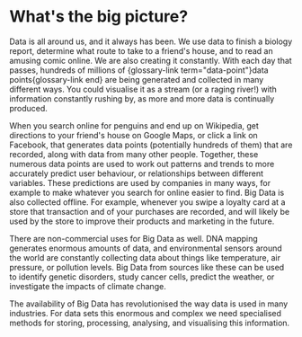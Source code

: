 # What's the big picture?

Data is all around us, and it always has been. We use data to finish a biology report, determine what route to take to a friend's house, and to read an amusing comic online. We are also creating it constantly. With each day that passes, hundreds of millions of {glossary-link term="data-point"}data points{glossary-link end} are being generated and collected in many different ways.
You could visualise it as a stream (or a raging river!) with information constantly rushing by, as more and more data is continually produced.

When you search online for penguins and end up on Wikipedia, get directions to your friend's house on Google Maps, or click a link on Facebook, that generates data points (potentially hundreds of them) that are recorded, along with data from many other people. Together, these numerous data points are used to work out patterns and trends to more accurately predict user behaviour, or relationships between different variables. These predictions are used by companies in many ways, for example to make whatever you search for online easier to find. Big Data is also collected offline. For example, whenever you swipe a loyalty card at a store that transaction and of your purchases are recorded, and will likely be used by the store to improve their products and marketing in the future.

There are non-commercial uses for Big Data as well. DNA mapping generates enormous amounts of data, and environmental sensors around the world are constantly collecting data about things like temperature, air pressure, or pollution levels. Big Data from sources like these can be used to identify genetic disorders, study cancer cells, predict the weather, or investigate the impacts of climate change.

The availability of Big Data has revolutionised the way data is used in many industries.
For data sets this enormous and complex we need specialised methods for storing, processing, analysing, and visualising this information.

